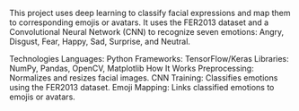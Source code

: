 This project uses deep learning to classify facial expressions and map them to corresponding emojis or avatars. It uses the FER2013 dataset and a Convolutional Neural Network (CNN) to recognize seven emotions: Angry, Disgust, Fear, Happy, Sad, Surprise, and Neutral.

Technologies
Languages: Python
Frameworks: TensorFlow/Keras
Libraries: NumPy, Pandas, OpenCV, Matplotlib
How It Works
Preprocessing: Normalizes and resizes facial images.
CNN Training: Classifies emotions using the FER2013 dataset.
Emoji Mapping: Links classified emotions to emojis or avatars.
